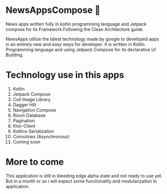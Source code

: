 # NewsAppsCompose :newspaper:
News apps written fully in kotlin programming language and Jetpack compose for its Framework.Following the Clean Architecture guide.

NewsApps utilize the latest technology made by google to developed apps in an entirely new and easy ways for developer.
It is written in Kotlin Programming language and using Jetpack Compose for its declarative UI Building.

# Technology use in this apps
1. Kotlin 
2. Jetpack Compose
3. Coil Image Library
4. Dagger Hilt
5. Navigation Compose
6. Room Database
7. Pagination
8. Ktor-Client
9. Kotlinx-Serialization
10. Coroutines (Asynchronous)
11. Coming soon

# More to come

This application is still in bleeding edge alpha state and not ready to use yet.
But in a month or so i will expect some functionality and modularization in application.
